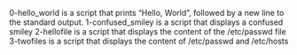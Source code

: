 0-hello_world is a script that prints “Hello, World”, followed by a new line to the standard output.
1-confused_smiley is a script that displays a confused smiley
2-hellofile is a script that displays the content of the /etc/passwd file
3-twofiles is a script that displays the content of /etc/passwd and /etc/hosts 
